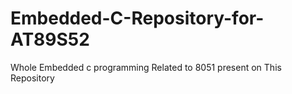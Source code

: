 # Embedded-C-Repository-for-AT89S52
Whole Embedded c programming Related to 8051 present on This Repository
